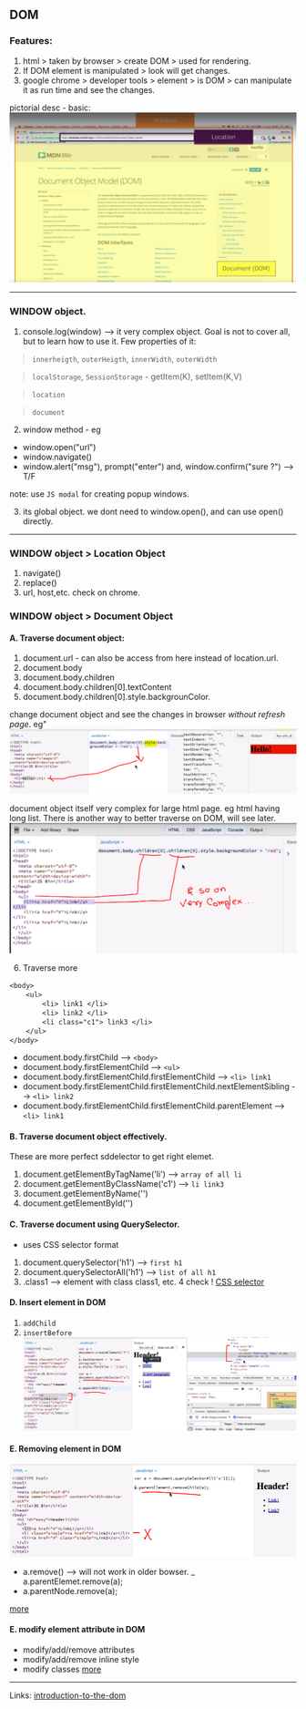 ## DOM

### Features:
1. html > taken by browser > create DOM > used for rendering.
2. If DOM element is manipulated > look will get changes.
3. google chrome > developer tools > element > is DOM > can manipulate it as run time and see the changes.

pictorial desc - basic:
![](../999_assets/asset_js/dom1.PNG)

***

### WINDOW object.

1. console.log(window) --> it very complex object. Goal is not to cover all, but to learn how to use it.
Few properties of it:
> `innerheigth`, `outerHeigth`, `innerWidth`, `outerWidth`

> `localStorage`, `SessionStorage` - getItem(K), setItem(K,V)

> `location`

> `document`

2. window method - eg
- window.open("url")
- window.navigate()
- window.alert("msg"), prompt("enter") and, window.confirm("sure ?") --> T/F

note: use `JS modal` for creating popup windows.

3. its global object. we dont need to window.open(), and can use open() directly.

***

### WINDOW object > Location Object
1. navigate()
2. replace()
3. url, host,etc. check on chrome.

### WINDOW object > Document Object
#### A. Traverse document object:
1. document.url - can also be access from here instead of location.url.
2. document.body
3. document.body.children
4. document.body.children[0].textContent
5. document.body.children[0].style.backgrounColor.

change document object and see the changes in browser _without refresh page_. eg"
![](../999_assets/asset_js/dom2.PNG)

document object itself very complex for large html page. eg html having long list. There is another way to better traverse on DOM, will see later.
![](../999_assets/asset_js/dom3.PNG)


6. Traverse more
```
<body>
    <ul>
        <li> link1 </li>
        <li> link2 </li>
        <li class="c1"> link3 </li>
    </ul>
</body>
```
- document.body.firstChild  --> `<body>`
- document.body.firstElementChild --> `<ul>`
- document.body.firstElementChild.firstElementChild --> `<li> link1`
- document.body.firstElementChild.firstElementChild.nextElementSibling --> `<li> link2`
- document.body.firstElementChild.firstElementChild.parentElement --> `<li> link1`

#### B. Traverse document object effectively.
These are more perfect sddelector to get right elemet.
1. document.getElementByTagName('li') --> `array of all li`
2. document.getElementByClassName('c1') --> `li link3`  
3. document.getElementByName('')
4. document.getElementById('')

#### C. Traverse document using QuerySelector.
- uses CSS selector format

1. document.querySelector('h1') --> `first h1`
2. document.querySelectorAll('h1') --> `list of all h1`
3. .class1 --> element with class  class1, etc.
4 check !   [CSS selector](https://www.w3schools.com/cssref/css_selectors.asp)

#### D. Insert element in DOM
1. `addChild`
2. `insertBefore`
![](../999_assets/asset_js/dom4.PNG)

#### E. Removing element in DOM
![](../999_assets/asset_js/dom5.PNG)
- a.remove() --> will not work in older bowser.
_ a.parentElemet.remove(a);
- a.parentNode.remove(a);

[more](https://www.digitalocean.com/community/tutorials/how-to-make-changes-to-the-dom)

#### E. modify element attribute in DOM 
- modify/add/remove attributes
- modify/add/remove inline style
- modify classes
[more ](https://www.digitalocean.com/community/tutorials/how-to-make-changes-to-the-dom)

***

Links:
[introduction-to-the-dom](https://www.digitalocean.com/community/tutorials/introduction-to-the-dom)




